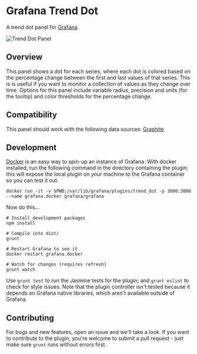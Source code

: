 # Grafana Trend Dot

A trend dot panel for [Grafana](http://grafana.org/).

![Trend Dot Panel](https://raw.githubusercontent.com/BTplc/grafana-trend-dot/master/src/img/trend_dot.png)

## Overview

This panel shows a dot for each series, where each dot is colored based on the percentage change between the first and last values of that series. This is is useful if you want to monitor a collection of values as they change over time. Options for this panel include variable radius, precision and units (for the tooltip) and color thresholds for the percentage change.

## Compatibility

This panel should work with the following data sources: [Graphite](https://grafana.net/plugins/graphite)

## Development

[Docker](https://www.docker.com/) is an easy way to spin-up an instance of Grafana. With docker installed, run the following command in the directory containing the plugin; this will expose the local plugin on your machine to the Grafana container so you can test it out.

    docker run -it -v $PWD:/var/lib/grafana/plugins/trend_dot -p 3000:3000 --name grafana.docker grafana/grafana

Now do this...

    # Install development packages
    npm install

    # Compile into dist/
    grunt

    # Restart Grafana to see it
    docker restart grafana.docker

    # Watch for changes (requires refresh)
    grunt watch

Use `grunt test` to run the Jasmine tests for the plugin; and `grunt eslint` to check for style issues. Note that the plugin controller isn't tested because it depends on Grafana native libraries, which aren't available outside of Grafana.

## Contributing

For bugs and new features, open an issue and we'll take a look. If you want to contribute to the plugin, you're welcome to submit a pull request - just make sure `grunt` runs without errors first.
